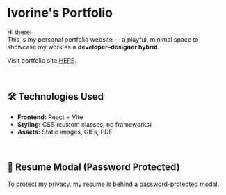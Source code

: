 # Ivorine's Portfolio

Hi there! <br/>
This is my personal portfolio website — a playful, minimal space to showcase my work as a **developer–designer hybrid**.

Visit portfolio site [HERE](https://ivorinee.github.io/Portfolio).

<br/>

## 🛠 Technologies Used

- **Frontend:** React + Vite
- **Styling:** CSS (custom classes, no frameworks)
- **Assets:** Static images, GIFs, PDF

<br/>

## 🔐 Resume Modal (Password Protected)

To protect my privacy, my resume is behind a password-protected modal.
